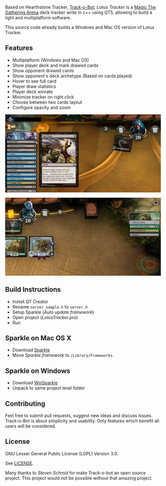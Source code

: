 
Based on Hearthstone Tracker, [Track-o-Bot](https://github.com/stevschmid/track-o-bot), _Lotus Tracker_ is a [Magic The Gathering Arena](https://magic.wizards.com/en/mtgarena) deck tracker write in c++ using QT5, allowing to build a light and multiplatform software.

This source code already builds a Windows and Mac OS version of Lotus Tracker.

## Features

* Multiplatform (Windows and Mac OS)
* Show player deck and mark drawed cards
* Show opponent drawed cards
* Show opponent's deck archetype (Based on cards played)
* Hover to see full card
* Player draw statistics
* Player deck winrate
* Minimize tracker on right click
* Choose between two cards layout
* Configure opacity and zoom

![LotusTracker Player](/extras/LotusTracker.png)

![LotusTracker Player](/extras/LotusTracker2.png)

## Build Instructions

* Install QT Creator
* Rename ``server_sample.h`` to ``server.h``
* Setup Sparkle (_Auto update framework_)
* Open project (_LotusTracker.pro_)
* Run

## Sparkle on Mac OS X

* Download [Sparkle](http://sparkle.andymatuschak.org/) 
* Move _Sparkle.framework_ to ``/Library/Frameworks``.

## Sparkle on Windows

* Download [WinSparkle](https://github.com/vslavik/winsparkle) 
* Unpack to same project level folder

## Contributing

Feel free to submit pull requests, suggest new ideas and discuss issues. Track-o-Bot is about simplicity and usability. Only features which benefit all users will be considered. 

## License

GNU Lesser General Public License (LGPL) Version 3.0.

See [LICENSE](LICENSE).


Many thanks to *Steven Schmid* for make Track-o-bot an open source project. This project would not be possible without that amazing project.

